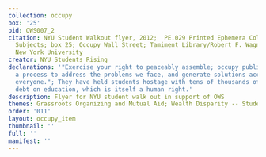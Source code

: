 ```yaml
---
collection: occupy
box: '25'
pid: OWS007_2
citation: NYU Student Walkout flyer, 2012;  PE.029 Printed Ephemera Collection on
  Subjects; box 25; Occupy Wall Street; Tamiment Library/Robert F. Wagner Labor Archives,
  New York University
creator: NYU Students Rising
declarations: '"Exercise your right to peaceably assemble; occupy public space;  create
  a process to address the problems we face, and generate solutions accessible to
  everyone."; They have held students hostage with tens of thousands of dollars of
  debt on education, which is itself a human right.'
description: Flyer for NYU student walk out in support of OWS
themes: Grassroots Organizing and Mutual Aid; Wealth Disparity -- Student debt
order: '011'
layout: occupy_item
thumbnail: ''
full: ''
manifest: ''
---
```

